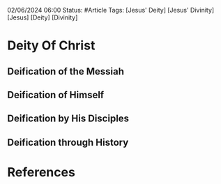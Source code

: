 


02/06/2024 06:00
Status: #Article
Tags: [Jesus' Deity]  [Jesus' Divinity]  [Jesus]  [Deity]  [Divinity]

# Deity Of Christ

## Deification of the Messiah


## Deification of Himself

## Deification by His Disciples

## Deification through History



# References

